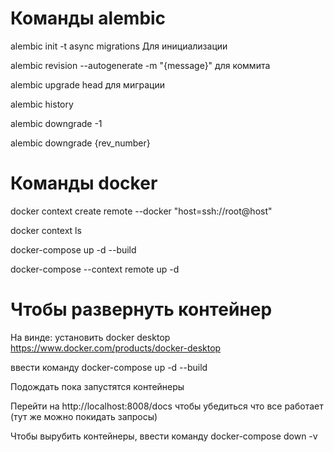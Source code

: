 # Команды alembic

alembic init -t async migrations Для инициализации

alembic revision --autogenerate -m "{message}" для коммита

alembic upgrade head для миграции

alembic history

alembic downgrade -1

alembic downgrade {rev_number}

# Команды docker

docker context create remote --docker "host=ssh://root@host"

docker context ls

docker-compose up -d --build

docker-compose --context remote up -d

# Чтобы развернуть контейнер

На винде: установить docker desktop https://www.docker.com/products/docker-desktop

ввести команду docker-compose up -d --build

Подождать пока запустятся контейнеры

Перейти на http://localhost:8008/docs чтобы убедиться что все работает (тут же можно покидать запросы)

Чтобы вырубить контейнеры, ввести команду docker-compose down -v